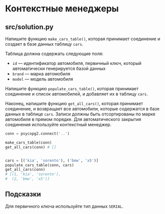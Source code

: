 # Контекстные менеджеры

## src/solution.py

Напишите функцию `make_cars_table()`, которая принимает соединение и создает в базе данных таблицу `cars`.

Таблица должна содержать следующие поля:

- `id` — идентификатор автомобиля, первичный ключ, который автоматически генерируется базой данных
- `brand` — марка автомобиля
- `model` — модель автомобиля

Напишите функцию `populate_cars_table()`, которая принимает соединение и список автомобилей, и добавляет их в таблицу `cars`.

Наконец, напишите функцию `get_all_cars()`, которая принимает соединение, и возвращает все автомобили, которые содержатся в базе данных в таблице `cars`. Записи должны быть отсортированы по марке автомобиля в прямом порядке. Для автоматического закрытия соединения используйте контекстный менеджер.

```python
conn = psycopg2.connect('..')

make_cars_table(conn)
get_all_cars(conn) # []


cars = [('kia', 'sorento'), ('bmw', 'x5')]
populate_cars_table(conn, cars)
get_all_cars(conn)
# [(1, 'kia', 'sorento'),
#  (2, 'bmw', 'x5')]
```

## Подсказки

Для первичного ключа используйте тип данных `SERIAL`.